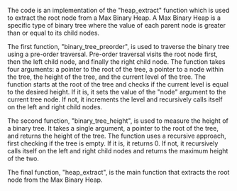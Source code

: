 The code is an implementation of the "heap_extract" function which is used to extract the root node from a Max Binary Heap. A Max Binary Heap is a specific type of binary tree where the value of each parent node is greater than or equal to its child nodes.

The first function, "binary_tree_preorder", is used to traverse the binary tree using a pre-order traversal. Pre-order traversal visits the root node first, then the left child node, and finally the right child node. The function takes four arguments: a pointer to the root of the tree, a pointer to a node within the tree, the height of the tree, and the current level of the tree. The function starts at the root of the tree and checks if the current level is equal to the desired height. If it is, it sets the value of the "node" argument to the current tree node. If not, it increments the level and recursively calls itself on the left and right child nodes.

The second function, "binary_tree_height", is used to measure the height of a binary tree. It takes a single argument, a pointer to the root of the tree, and returns the height of the tree. The function uses a recursive approach, first checking if the tree is empty. If it is, it returns 0. If not, it recursively calls itself on the left and right child nodes and returns the maximum height of the two.

The final function, "heap_extract", is the main function that extracts the root node from the Max Binary Heap.